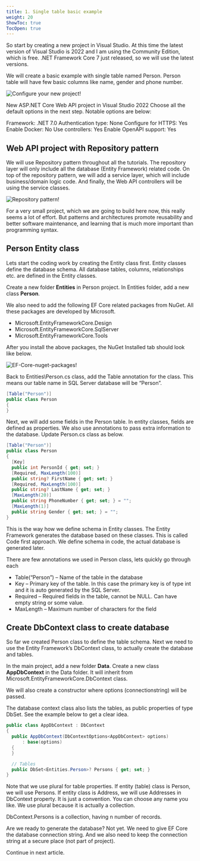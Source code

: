```yaml
---
title: 1. Single table basic example
weight: 20
ShowToc: true
TocOpen: true
---
```


So start by creating a new project in Visual Studio. At this time the latest version of Visual Studio is 2022 and I am using the Community Edition, which is free. .NET Framework Core 7 just released, so we will use the latest versions.

We will create a basic example with single table named Person. Person table will have few basic columns like name, gender and phone number.

![Configure your new project!](/images/blog/new-project-person.jpg "Configure your new project")

New ASP.NET Core Web API project in Visual Studio 2022
Choose all the default options in the next step. Notable options are below:

Framework: .NET 7.0
Authentication type: None
Configure for HTTPS: Yes
Enable Docker: No
Use controllers: Yes
Enable OpenAPI support: Yes

## Web API project with Repository pattern

We will use Repository pattern throughout all the tutorials. The repository layer will only include all the database (Entity Framework) related code. On top of the repository pattern, we will add a service layer, which will include business/domain logic code. And finally, the Web API controllers will be using the service classes.

![Repository pattern!](/images/blog/Repository-pattern.jpg "Repository pattern")

For a very small project, which we are going to build here now, this really seems a lot of effort. But patterns and architectures promote reusability and better software maintenance, and learning that is much more important than programming syntax.

## Person Entity class

Lets start the coding work by creating the Entity class first. Entity classes define the database schema. All database tables, columns, relationships etc. are defined in the Entity classes.

Create a new folder **Entities** in Person project. In Entities folder, add a new class **Person**.

We also need to add the following EF Core related packages from NuGet. All these packages are developed by Microsoft.

- Microsoft.EntityFrameworkCore.Design
- Microsoft.EntityFrameworkCore.SqlServer
- Microsoft.EntityFrameworkCore.Tools

After you install the above packages, the NuGet Installed tab should look like below.

![EF-Core-nuget-packages!](/images/blog/EF-Core-nuget-packages.jpg "EF-Core-nuget-packages")

Back to Entities\Person.cs class, add the Table annotation for the class. This means our table name in SQL Server database will be “Person”.

```cs
[Table("Person")]
public class Person
{
}
```

Next, we will add some fields in the Person table. In entity classes, fields are defined as properties. We also use annotations to pass extra information to the database. Update Person.cs class as below.

```cs
[Table("Person")]
public class Person
{
  [Key]
  public int PersonId { get; set; }
  [Required, MaxLength(100)]
  public string? FirstName { get; set; }
  [Required, MaxLength(100)]
  public string? LastName { get; set; }
  [MaxLength(20)]
  public string PhoneNumber { get; set; } = "";
  [MaxLength(1)]
  public string Gender { get; set; } = "";
}
```

This is the way how we define schema in Entity classes. The Entity Framework generates the database based on these classes. This is called Code first approach. We define schema in code, the actual database is generated later.

There are few annotations we used in Person class, lets quickly go through each

- Table(“Person”) – Name of the table in the database
- Key – Primary key of the table. In this case the primary key is of type int and it is auto generated by the SQL Server.
- Required – Required fields in the table, cannot be NULL. Can have empty string or some value.
- MaxLength – Maximum number of characters for the field

## Create DbContext class to create database

So far we created Person class to define the table schema. Next we need to use the Entity Framework’s DbContext class, to actually create the database and tables.

In the main project, add a new folder **Data**. Create a new class **AppDbContext** in the Data folder. It will inherit from Microsoft.EntityFrameworkCore.DbContext class.

We will also create a constructor where options (connectionstring) will be passed.

The database context class also lists the tables, as public properties of type DbSet<TableClass>. See the example below to get a clear idea.

```cs
public class AppDbContext : DbContext
{
  public AppDbContext(DbContextOptions<AppDbContext> options)
      : base(options)
  {
  }

  // Tables
  public DbSet<Entities.Person>? Persons { get; set; }
}
```

Note that we use plural for table properties. If entity (table) class is Person, we will use Persons. If entity class is Address, we will use Addresses in DbContext property. It is just a convention. You can choose any name you like. We use plural because it is actually a collection.

DbContext.Persons is a collection, having n number of records.

Are we ready to generate the database? Not yet. We need to give EF Core the database connection string. And we also need to keep the connection string at a secure place (not part of project).

Continue in next article.